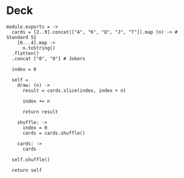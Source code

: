 Deck
====

    module.exports = ->
      cards = [2..9].concat(["A", "K", "Q", "J", "T"]).map (n) -> # Standard 52
        [0...4].map ->
          n.toString()
      .flatten()
      .concat ["0", "0"] # Jokers

      index = 0

      self = 
        draw: (n) ->
          result = cards.slice(index, index + n)

          index += n

          return result

        shuffle: ->
          index = 0
          cards = cards.shuffle()

        cards: ->
          cards

      self.shuffle()

      return self